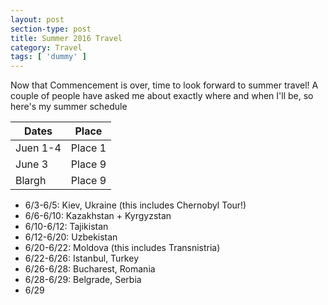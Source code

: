 ```yaml
---
layout: post
section-type: post
title: Summer 2016 Travel
category: Travel
tags: [ 'dummy' ]
---
```


Now that Commencement is over, time to look forward to summer travel!
A couple of people have asked me about exactly where and when I'll be,
so here's my summer schedule

| Dates    | Place   |
|----------|---------|
| Juen 1-4 | Place 1 |
| June 3   | Place 9 |
| Blargh   | Place 9 |

+ 6/3-6/5: Kiev, Ukraine (this includes Chernobyl Tour!)
+ 6/6-6/10: Kazakhstan + Kyrgyzstan
+ 6/10-6/12: Tajikistan
+ 6/12-6/20: Uzbekistan
+ 6/20-6/22: Moldova (this includes Transnistria)
+ 6/22-6/26: Istanbul, Turkey
+ 6/26-6/28: Bucharest, Romania
+ 6/28-6/29: Belgrade, Serbia
+ 6/29